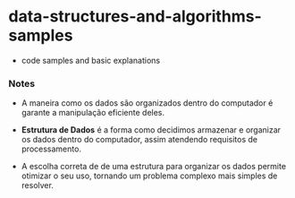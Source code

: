 # data-structures-and-algorithms-samples

* code samples and basic explanations

### Notes

* A maneira como os dados são organizados dentro do computador é garante a manipulação eficiente deles.

* **Estrutura de Dados** é a forma como decidimos armazenar e organizar os dados dentro do computador, assim atendendo requisitos de processamento.

* A escolha correta de de uma estrutura para organizar os dados permite otimizar o seu uso, tornando um problema complexo mais simples de resolver.

